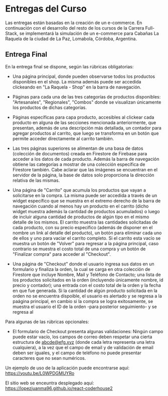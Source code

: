 # Entregas del Curso

Las entregas están basadas en la creación de un e-commerce. En continuación con el desarrollo del resto de los cursos de la Carrera Full-Stack, se implementará la simulación de un e-commerce para Cabañas La Raquela de la ciudad de La Paz, Lomabola, Córdoba, Argentina.

## Entrega Final

En la entrega final se dispone, según las rúbricas obligatorias:

- Una página principal, donde pueden observarse todos los productos disponibles en el shop. La misma además puede ser accedida clickeando en "La Raquela - Shop" en la barra de navegación.

- Páginas para cada una de las tres categorías de productos disponibles: "Artesanales", "Regionales", "Combos" donde se visualizan únicamente los productos de dichas categorías.

- Páginas específicas para capa producto, accesibles al clickear cada producto en alguna de las secciones mencionada anteriormente, que presentan, además de una descripción más detallada, un contador para agregar productos al carrito, que luego se transforma en un botón que permite acceder directamente al carrito también.

- Las tres páginas superiores se alimentan de una basa de datos (colección de documentos) creada en Firestore de Firebase para acceder a los datos de cada producto. Además la barra de navegación obtiene las categorías a mostrar de una colección específica de Firestore también. Cabe aclarar que las imágenes se encuentran en el servidor de la página, la base de datos solo proporciona la dirección relativa de las mismas.

- Una página de "Carrito" que acumula los productos que vayan a solicitarse en la compra. La misma puede ser accedida a través de un widget específico que se muestra en el extremo derecho de la barra de navegación cuando al menos hay un producto en el carrito (dicho widget muestra además la cantidad de productos acumulados) o luego de incluir alguna cantidad de productos de algún tipo en el mismo detalle de los mismos. El carrito muestra las cantidades solicitadas de cada producto, con su precio específico (además de disponer en el nombre un link al detalle del producto), un botón para eliminar cada uno de ellos y uno para vaciar el carrito completo. Si el carrito esta vacío se muestra un botón de "Volver" para regresar a la página principal, caso contrario se muestra el costo total de una compra y un botón de "Finalizar compra" para acceder al "Checkout".

- Una página de "Checkout" donde el usuario ingresa sus datos en un formulario y finaliza la orden, la cual se carga en otra colección de Firestore que incluye Nombre, Mail y Teléfono de Contacto; una lista de los productos solicitados en la orden (incluyendo únicamente nombre, id precio y contador); una entrada con el costo total de la orden y la fecha en que fue generada. Si la cantidad de algún producto solicitada en la orden no se encuentra dispoible, el usuario es alertado y se regresa a la paágina principal, en cambio si la compra se logra exitosamente, se muestra el usuario el ID de la orden -para posterior seguimiento- y se regresa al 

Para algunas de las rúbricas opcionales:

- El formulario de Checkout presenta algunas validaciones: Ningún campo puede estar vacío, los campos de correo deben respetar una cierta estructura de abcde@efg.xyz (donde cada letra representa una letra cualquiera), a la vez que el campo de email y de validación de email deben ser iguales, y el campo de teléfono no puede presentar caracteres que no sean numéricos.

Un ejemplo de uso de la aplicación puede encontrarse aquí:
https://youtu.be/L0WPDGMUYRo

El sitio web se enceuntra desplegado aquí:
https://lopezjuanma96.github.io/react-coderhouse2
